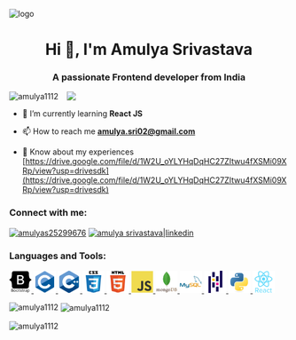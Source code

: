 ![logo](https://github.com/amulya1112/Profile-design/blob/main/IMG1.avif) 
<h1 align="center">Hi 👋, I'm Amulya Srivastava</h1>
<h3 align="center">A passionate Frontend developer from India</h3>

<img align="right" width="400" src="https://www.google.com/url?sa=i&url=https%3A%2F%2Fwww.freepik.com%2Fvectors%2Fweb-developer&psig=AOvVaw2sbjN62oaTJMvklRWZT8Kh&ust=1707411028432000&source=images&cd=vfe&opi=89978449&ved=0CBMQjRxqFwoTCIC63PDXmYQDFQAAAAAdAAAAABAE">

<p align="left"> <img src="https://komarev.com/ghpvc/?username=amulya1112&label=Profile%20views&color=0e75b6&style=flat" alt="amulya1112" /> </p>

- 🌱 I’m currently learning **React JS**

- 📫 How to reach me **amulya.sri02@gmail.com**

- 📄 Know about my experiences [https://drive.google.com/file/d/1W2U_oYLYHqDqHC27ZItwu4fXSMi09XRp/view?usp=drivesdk](https://drive.google.com/file/d/1W2U_oYLYHqDqHC27ZItwu4fXSMi09XRp/view?usp=drivesdk)

<h3 align="left">Connect with me:</h3>
<p align="left">
<a href="https://twitter.com/amulyas25299676" target="blank"><img align="center" src="https://raw.githubusercontent.com/rahuldkjain/github-profile-readme-generator/master/src/images/icons/Social/twitter.svg" alt="amulyas25299676" height="30" width="40" /></a>
<a href="https://linkedin.com/in/amulya srivastava|linkedin" target="blank"><img align="center" src="https://raw.githubusercontent.com/rahuldkjain/github-profile-readme-generator/master/src/images/icons/Social/linked-in-alt.svg" alt="amulya srivastava|linkedin" height="30" width="40" /></a>
</p>

<h3 align="left">Languages and Tools:</h3>
<p align="left"> <a href="https://getbootstrap.com" target="_blank" rel="noreferrer"> <img src="https://raw.githubusercontent.com/devicons/devicon/master/icons/bootstrap/bootstrap-plain-wordmark.svg" alt="bootstrap" width="40" height="40"/> </a> <a href="https://www.cprogramming.com/" target="_blank" rel="noreferrer"> <img src="https://raw.githubusercontent.com/devicons/devicon/master/icons/c/c-original.svg" alt="c" width="40" height="40"/> </a> <a href="https://www.w3schools.com/cpp/" target="_blank" rel="noreferrer"> <img src="https://raw.githubusercontent.com/devicons/devicon/master/icons/cplusplus/cplusplus-original.svg" alt="cplusplus" width="40" height="40"/> </a> <a href="https://www.w3schools.com/css/" target="_blank" rel="noreferrer"> <img src="https://raw.githubusercontent.com/devicons/devicon/master/icons/css3/css3-original-wordmark.svg" alt="css3" width="40" height="40"/> </a> <a href="https://www.w3.org/html/" target="_blank" rel="noreferrer"> <img src="https://raw.githubusercontent.com/devicons/devicon/master/icons/html5/html5-original-wordmark.svg" alt="html5" width="40" height="40"/> </a> <a href="https://developer.mozilla.org/en-US/docs/Web/JavaScript" target="_blank" rel="noreferrer"> <img src="https://raw.githubusercontent.com/devicons/devicon/master/icons/javascript/javascript-original.svg" alt="javascript" width="40" height="40"/> </a> <a href="https://www.mongodb.com/" target="_blank" rel="noreferrer"> <img src="https://raw.githubusercontent.com/devicons/devicon/master/icons/mongodb/mongodb-original-wordmark.svg" alt="mongodb" width="40" height="40"/> </a> <a href="https://www.mysql.com/" target="_blank" rel="noreferrer"> <img src="https://raw.githubusercontent.com/devicons/devicon/master/icons/mysql/mysql-original-wordmark.svg" alt="mysql" width="40" height="40"/> </a> <a href="https://pandas.pydata.org/" target="_blank" rel="noreferrer"> <img src="https://raw.githubusercontent.com/devicons/devicon/2ae2a900d2f041da66e950e4d48052658d850630/icons/pandas/pandas-original.svg" alt="pandas" width="40" height="40"/> </a> <a href="https://www.python.org" target="_blank" rel="noreferrer"> <img src="https://raw.githubusercontent.com/devicons/devicon/master/icons/python/python-original.svg" alt="python" width="40" height="40"/> </a> <a href="https://reactjs.org/" target="_blank" rel="noreferrer"> <img src="https://raw.githubusercontent.com/devicons/devicon/master/icons/react/react-original-wordmark.svg" alt="react" width="40" height="40"/> </a> </p>

<p><img align="left" src="https://github-readme-stats.vercel.app/api/top-langs?username=amulya1112&show_icons=true&locale=en&layout=compact" alt="amulya1112" /></p>

<p>&nbsp;<img align="center" src="https://github-readme-stats.vercel.app/api?username=amulya1112&show_icons=true&locale=en" alt="amulya1112" /></p>

<p><img align="center" src="https://github-readme-streak-stats.herokuapp.com/?user=amulya1112&" alt="amulya1112" /></p>
